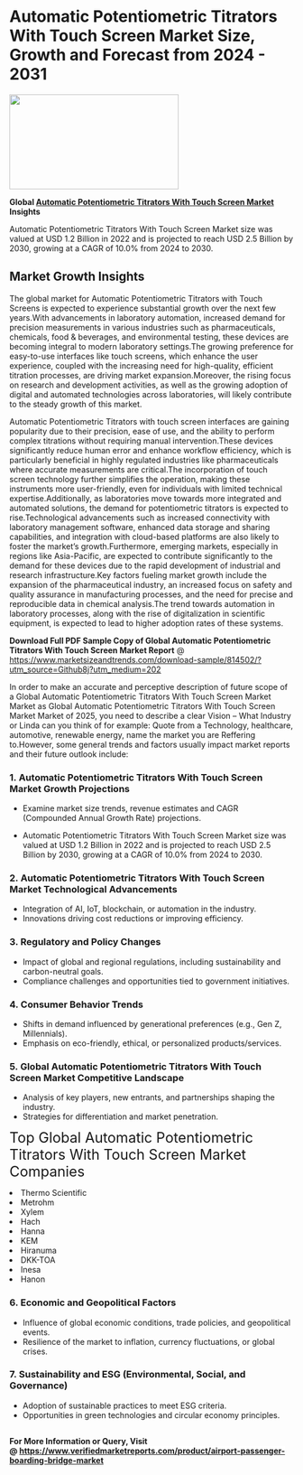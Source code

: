 <H1>Automatic Potentiometric Titrators With Touch Screen Market Size, Growth and Forecast from 2024 - 2031</H1><img class="aligncenter size-medium wp-image-584254" src="https://thirdeyenews.in/wp-content/uploads/2024/09/Global-Market-Research-300x168.jpeg" alt="" width="300" height="168" /><p><strong>Global&nbsp;<a href="https://www.marketsizeandtrends.com/download-sample/814502/?utm_source=Github8j?utm_medium=202">Automatic Potentiometric Titrators With Touch Screen Market</a> Insights</strong></p><p>Automatic Potentiometric Titrators With Touch Screen Market size was valued at USD 1.2 Billion in 2022 and is projected to reach USD 2.5 Billion by 2030, growing at a CAGR of 10.0% from 2024 to 2030.</p><p><h2>Market Growth Insights</h2> <p>The global market for Automatic Potentiometric Titrators with Touch Screens is expected to experience substantial growth over the next few years.With advancements in laboratory automation, increased demand for precision measurements in various industries such as pharmaceuticals, chemicals, food & beverages, and environmental testing, these devices are becoming integral to modern laboratory settings.The growing preference for easy-to-use interfaces like touch screens, which enhance the user experience, coupled with the increasing need for high-quality, efficient titration processes, are driving market expansion.Moreover, the rising focus on research and development activities, as well as the growing adoption of digital and automated technologies across laboratories, will likely contribute to the steady growth of this market.</p> <p>Automatic Potentiometric Titrators with touch screen interfaces are gaining popularity due to their precision, ease of use, and the ability to perform complex titrations without requiring manual intervention.These devices significantly reduce human error and enhance workflow efficiency, which is particularly beneficial in highly regulated industries like pharmaceuticals where accurate measurements are critical.The incorporation of touch screen technology further simplifies the operation, making these instruments more user-friendly, even for individuals with limited technical expertise.Additionally, as laboratories move towards more integrated and automated solutions, the demand for potentiometric titrators is expected to rise.Technological advancements such as increased connectivity with laboratory management software, enhanced data storage and sharing capabilities, and integration with cloud-based platforms are also likely to foster the market’s growth.Furthermore, emerging markets, especially in regions like Asia-Pacific, are expected to contribute significantly to the demand for these devices due to the rapid development of industrial and research infrastructure.Key factors fueling market growth include the expansion of the pharmaceutical industry, an increased focus on safety and quality assurance in manufacturing processes, and the need for precise and reproducible data in chemical analysis.The trend towards automation in laboratory processes, along with the rise of digitalization in scientific equipment, is expected to lead to higher adoption rates of these systems.</p> <p><span class=""><strong>Download Full PDF Sample Copy of Global Automatic Potentiometric Titrators With Touch Screen Market Report</strong> @ <a href="https://www.marketsizeandtrends.com/download-sample/814502/?utm_source=Github8j?utm_medium=202" target="_blank">https://www.marketsizeandtrends.com/download-sample/814502/?utm_source=Github8j?utm_medium=202</a></span></p><p>In order to make an accurate and perceptive description of future scope of a Global&nbsp;Automatic Potentiometric Titrators With Touch Screen Market Market as Global&nbsp;Automatic Potentiometric Titrators With Touch Screen Market Market of 2025, you need to describe a clear Vision &ndash; What Industry or Linda can you think of for example: Quote from a Technology, healthcare, automotive, renewable energy, name the market you are Reffering to.However, some general trends and factors usually impact market reports and their future outlook include:</p><h3>1.&nbsp;<strong>Automatic Potentiometric Titrators With Touch Screen Market Growth Projections</strong></h3><ul><li>Examine market size trends, revenue estimates and CAGR (Compounded Annual Growth Rate) projections.</li><li><p>Automatic Potentiometric Titrators With Touch Screen Market size was valued at USD 1.2 Billion in 2022 and is projected to reach USD 2.5 Billion by 2030, growing at a CAGR of 10.0% from 2024 to 2030.</p></li></ul><h3>2.&nbsp;<strong>Automatic Potentiometric Titrators With Touch Screen Market Technological Advancements</strong></h3><ul><li>Integration of AI, IoT, blockchain, or automation in the industry.</li><li>Innovations driving cost reductions or improving efficiency.</li></ul><h3>3.&nbsp;<strong>Regulatory and Policy Changes</strong></h3><ul><li>Impact of global and regional regulations, including sustainability and carbon-neutral goals.</li><li>Compliance challenges and opportunities tied to government initiatives.</li></ul><h3>4.&nbsp;<strong>Consumer Behavior Trends</strong></h3><ul><li>Shifts in demand influenced by generational preferences (e.g., Gen Z, Millennials).</li><li>Emphasis on eco-friendly, ethical, or personalized products/services.</li></ul><h3>5.&nbsp;<strong>Global Automatic Potentiometric Titrators With Touch Screen Market Competitive Landscape</strong></h3><ul><li>Analysis of key players, new entrants, and partnerships shaping the industry.</li><li>Strategies for differentiation and market penetration.</li></ul><p data-pm-slice="1 1 []"><span style="color: inherit; font-family: inherit; font-size: 25px;">Top Global Automatic Potentiometric Titrators With Touch Screen Market Companies</span></p><div class="" data-test-id=""><p><li>Thermo Scientific</li><li> Metrohm</li><li> Xylem</li><li> Hach</li><li> Hanna</li><li> KEM</li><li> Hiranuma</li><li> DKK-TOA</li><li> Inesa</li><li> Hanon</li></p></div><h3>6.&nbsp;<strong>Economic and Geopolitical Factors</strong></h3><ul><li>Influence of global economic conditions, trade policies, and geopolitical events.</li><li>Resilience of the market to inflation, currency fluctuations, or global crises.</li></ul><h3>7.&nbsp;<strong>Sustainability and ESG (Environmental, Social, and Governance)</strong></h3><ul><li>Adoption of sustainable practices to meet ESG criteria.</li><li>Opportunities in green technologies and circular economy principles.</li></ul><h2><strong style="font-size: 14px;">For More Information or Query, Visit @&nbsp;</strong><a style="background-color: #ffffff; font-size: 14px;" href="https://www.marketsizeandtrends.com/report/automatic-potentiometric-titrators-with-touch-screen-market/" target="_blank">https://www.verifiedmarketreports.com/product/airport-passenger-boarding-bridge-market</a></h2>